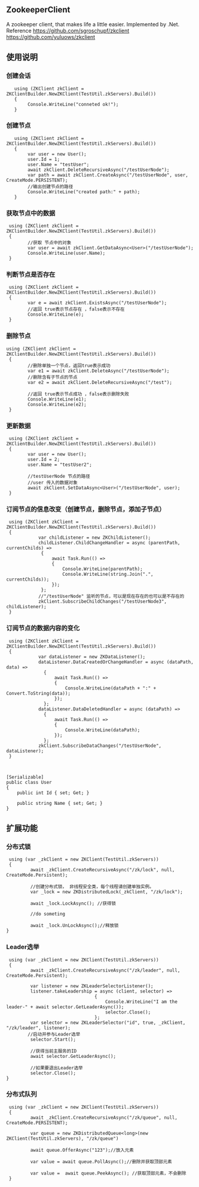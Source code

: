 ﻿## ZookeeperClient
A zookeeper client, that makes life a little easier. Implemented by .Net. Reference https://github.com/sgroschupf/zkclient https://github.com/yuluows/zkclient 

## 使用说明
    
### 创建会话
	   using (ZKClient zkClient = ZKClientBuilder.NewZKClient(TestUtil.zkServers).Build())
       {
            Console.WriteLine("conneted ok!");
       }

### 创建节点
	   using (ZKClient zkClient = ZKClientBuilder.NewZKClient(TestUtil.zkServers).Build())
       {
            var user = new User();
            user.Id = 1;
            user.Name = "testUser";
            await zkClient.DeleteRecursiveAsync("/testUserNode");
            var path = await zkClient.CreateAsync("/testUserNode", user, CreateMode.PERSISTENT);
            //输出创建节点的路径  
            Console.WriteLine("created path:" + path);
       }

### 获取节点中的数据
	 using (ZKClient zkClient = ZKClientBuilder.NewZKClient(TestUtil.zkServers).Build())
     {
            //获取 节点中的对象  
            var user = await zkClient.GetDataAsync<User>("/testUserNode");
            Console.WriteLine(user.Name);
     }

### 判断节点是否存在
	 using (ZKClient zkClient = ZKClientBuilder.NewZKClient(TestUtil.zkServers).Build())
     {
            var e = await zkClient.ExistsAsync("/testUserNode");
            //返回 true表示节点存在 ，false表示不存在  
            Console.WriteLine(e);
     }

### 删除节点
	using (ZKClient zkClient = ZKClientBuilder.NewZKClient(TestUtil.zkServers).Build())
     {
            //删除单独一个节点，返回true表示成功  
            var e1 = await zkClient.DeleteAsync("/testUserNode");
            //删除含有子节点的节点  
            var e2 = await zkClient.DeleteRecursiveAsync("/test");

            //返回 true表示节点成功 ，false表示删除失败  
            Console.WriteLine(e1);
            Console.WriteLine(e2);
     }

### 更新数据
	 using (ZKClient zkClient = ZKClientBuilder.NewZKClient(TestUtil.zkServers).Build())
     {
            var user = new User();
            user.Id = 2;
            user.Name = "testUser2";

            //testUserNode 节点的路径 
            //user 传入的数据对象
            await zkClient.SetDataAsync<User>("/testUserNode", user);
     }

### 订阅节点的信息改变（创建节点，删除节点，添加子节点）
	 using (ZKClient zkClient = ZKClientBuilder.NewZKClient(TestUtil.zkServers).Build())
     {
                var childListener = new ZKChildListener();
                childListener.ChildChangeHandler = async (parentPath, currentChilds) =>
                 {
                     await Task.Run(() =>
                     {
                         Console.WriteLine(parentPath);
                         Console.WriteLine(string.Join(".", currentChilds));
                     });
                 };
                //"/testUserNode" 监听的节点，可以是现在存在的也可以是不存在的 
                zkClient.SubscribeChildChanges("/testUserNode3", childListener);
     }

### 订阅节点的数据内容的变化
	 using (ZKClient zkClient = ZKClientBuilder.NewZKClient(TestUtil.zkServers).Build())
     {
                var dataListener = new ZKDataListener();
                dataListener.DataCreatedOrChangeHandler = async (dataPath, data) =>
                  {
                      await Task.Run(() =>
                      {
                          Console.WriteLine(dataPath + ":" + Convert.ToString(data));
                      });
                  };
                dataListener.DataDeletedHandler = async (dataPath) =>
                  {
                      await Task.Run(() =>
                      {
                          Console.WriteLine(dataPath);
                      });
                  };
                zkClient.SubscribeDataChanges("/testUserNode", dataListener);
     }

    

    [Serializable]
    public class User
    {
        public int Id { set; Get; }

        public string Name { set; Get; }
    }
     
	 
## 扩展功能

### 分布式锁
     using (var _zkClient = new ZKClient(TestUtil.zkServers))
     {    
             await _zkClient.CreateRecursiveAsync("/zk/lock", null, CreateMode.Persistent);
        
             //创建分布式锁， 非线程安全类，每个线程请创建单独实例。
             var _lock = new ZKDistributedLock(_zkClient, "/zk/lock");
        
             await _lock.LockAsync(); //获得锁
        
             //do someting
        
             await _lock.UnLockAsync();//释放锁
    }
    
   
### Leader选举  
     using (var _zkClient = new ZKClient(TestUtil.zkServers))
     {          
             await _zkClient.CreateRecursiveAsync("/zk/leader", null, CreateMode.Persistent);
            
             var listener = new ZKLeaderSelectorListener();
             listener.takeLeadership = async (client, selector) =>
                                     {                 
                                         Console.WriteLine("I am the leader-" + await selector.GetLeaderAsync());
                                         selector.Close();
                                     };
             var selector = new ZKLeaderSelector("id", true, _zkClient, "/zk/leader", listener);
            //启动并参与Leader选举
             selector.Start();
            
             //获得当前主服务的ID
             await selector.GetLeaderAsync();
            
             //如果要退出Leader选举
             selector.Close();
    }
    
         
### 分布式队列   
     using (var _zkClient = new ZKClient(TestUtil.zkServers))
     {
             await _zkClient.CreateRecursiveAsync("/zk/queue", null, CreateMode.PERSISTENT);
        
             var queue = new ZKDistributedQueue<long>(new ZKClient(TestUtil.zkServers), "/zk/queue")
           
             await queue.OfferAsync("123");//放入元素
        
             var value = await queue.PollAsync();//删除并获取顶部元素
       
             var value =  await queue.PeekAsync(); //获取顶部元素，不会删除    
     }
    
	
	
